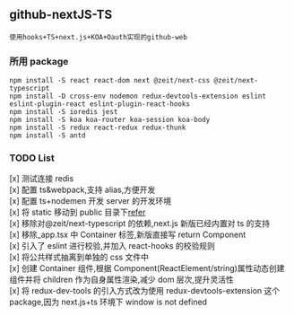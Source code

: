 ## github-nextJS-TS

    使用hooks+TS+next.js+KOA+Oauth实现的github-web

### 所用 package

    npm install -S react react-dom next @zeit/next-css @zeit/next-typescript
    npm install -D cross-env nodemon redux-devtools-extension eslint eslint-plugin-react eslint-plugin-react-hooks
    npm install -S ioredis jest
    npm install -S koa koa-router koa-session koa-body
    npm install -S redux react-redux redux-thunk
    npm install -S antd

### TODO List

[x] 测试连接 redis  
[x] 配置 ts&webpack,支持 alias,方便开发  
[x] 配置 ts+nodemen 开发 server 的开发环境  
[x] 将 static 移动到 public 目录下[refer](https://github.com/zeit/next.js/blob/master/errors/static-dir-deprecated.md)  
[x] 移除对@zeit/next-typescript 的依赖,next.js 新版已经内置对 ts 的支持  
[x] 移除\_app.tsx 中 Container 标签,新版直接写 return Component  
[x] 引入了 eslint 进行校验,并加入 react-hooks 的校验规则  
[x] 将公共样式抽离到单独的 css 文件中  
[x] 创建 Container 组件,根据 Component(ReactElement/string)属性动态创建组件并将 children 作为自身属性渲染,减少 dom 层次,提升灵活性  
[x] 将 redux-dev-tools 的引入方式改为使用 redux-devtools-extension 这个 package,因为 next.js+ts 环境下 window is not defined
